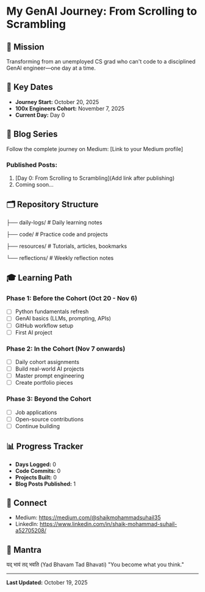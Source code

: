 # My GenAI Journey: From Scrolling to Scrambling

## 🎯 Mission
Transforming from an unemployed CS grad who can't code to a disciplined GenAI engineer—one day at a time.

## 📅 Key Dates
- **Journey Start:** October 20, 2025
- **100x Engineers Cohort:** November 7, 2025
- **Current Day:** Day 0

## 📖 Blog Series
Follow the complete journey on Medium: [Link to your Medium profile]

### Published Posts:
1. [Day 0: From Scrolling to Scrambling](Add link after publishing)
2. Coming soon...

## 🗂️ Repository Structure
├── daily-logs/ # Daily learning notes

├── code/ # Practice code and projects

├── resources/ # Tutorials, articles, bookmarks

└── reflections/ # Weekly reflection notes

## 🎓 Learning Path

### Phase 1: Before the Cohort (Oct 20 - Nov 6)
- [ ] Python fundamentals refresh
- [ ] GenAI basics (LLMs, prompting, APIs)
- [ ] GitHub workflow setup
- [ ] First AI project

### Phase 2: In the Cohort (Nov 7 onwards)
- [ ] Daily cohort assignments
- [ ] Build real-world AI projects
- [ ] Master prompt engineering
- [ ] Create portfolio pieces

### Phase 3: Beyond the Cohort
- [ ] Job applications
- [ ] Open-source contributions
- [ ] Continue building

## 📊 Progress Tracker
- **Days Logged:** 0
- **Code Commits:** 0
- **Projects Built:** 0
- **Blog Posts Published:** 1

## 🔗 Connect
- Medium: https://medium.com/@shaikmohammadsuhail35
- LinkedIn: https://www.linkedin.com/in/shaik-mohammad-suhail-a52705208/

## 💭 Mantra
यद् भावं तद् भवति (Yad Bhavam Tad Bhavati)
"You become what you think."

---

**Last Updated:** October 19, 2025

